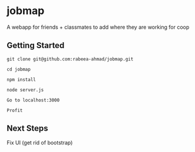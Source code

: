 # jobmap

A webapp for friends + classmates to add where they are working for coop

## Getting Started

```git clone git@github.com:rabeea-ahmad/jobmap.git```

```cd jobmap```

```npm install```

```node server.js```

```Go to localhost:3000```

```Profit```

## Next Steps

Fix UI (get rid of bootstrap)
